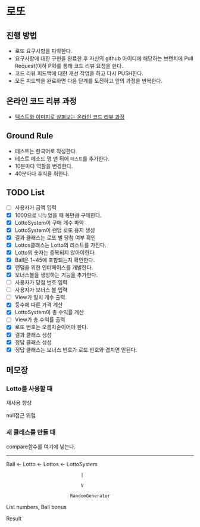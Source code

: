 # 로또
## 진행 방법
* 로또 요구사항을 파악한다.
* 요구사항에 대한 구현을 완료한 후 자신의 github 아이디에 해당하는 브랜치에 Pull Request(이하 PR)를 통해 코드 리뷰 요청을 한다.
* 코드 리뷰 피드백에 대한 개선 작업을 하고 다시 PUSH한다.
* 모든 피드백을 완료하면 다음 단계를 도전하고 앞의 과정을 반복한다.

## 온라인 코드 리뷰 과정
* [텍스트와 이미지로 살펴보는 온라인 코드 리뷰 과정](https://github.com/next-step/nextstep-docs/tree/master/codereview)

## Ground Rule
* 테스트는 한국어로 작성한다.
* 테스트 메소드 명 맨 뒤에 `테스트`를 추가한다.
* 10분마다 역할을 변경한다.
* 40분마다 휴식을 취한다.

## TODO List
- [ ] 사용자가 금액 입력
- [X] 1000으로 나누었을 때 몫만큼 구매한다.
- [X] LottoSystem이 구매 개수 파악
- [X] LottoSystem이 랜덤 로또 용지 생성
- [X] 결과 클래스는 로또 별 당첨 여부 확인
- [X] Lottos클래스는 Lotto의 리스트를 가진다.
- [X] Lotto의 숫자는 중복되지 않아야한다.
- [X] Ball은 1~45에 포함되는지 확인한다.
- [X] 랜덤을 위한 인터페이스를 개발한다.
- [X] 보너스볼을 생성하는 기능을 추가한다.
- [ ] 사용자가 당첨 번호 입력
- [ ] 사용자가 보너스 볼 입력
- [ ] View가 일치 개수 출력
- [X] 등수에 따른 가격 계산
- [X] LottoSystem이 총 수익률 계산
- [ ] View가 총 수익률 출력
- [X] 로또 번호는 오름차순이어야 한다.
- [X] 결과 클래스 생성
- [X] 정답 클래스 생성
- [X] 정답 클래스는 보너스 번호가 로또 번호와 겹치면 안된다.

## 메모장


### Lotto를 사용할 때

재사용 향상

null접근 위험

### 새 클래스를 만들 때

compare함수를 여기에 넣는다.

---

Ball <- Lotto <- Lottos <- LottoSystem

                                |

                                V

                            RandomGenerator

List<Ball> numbers, Ball bonus

Result

